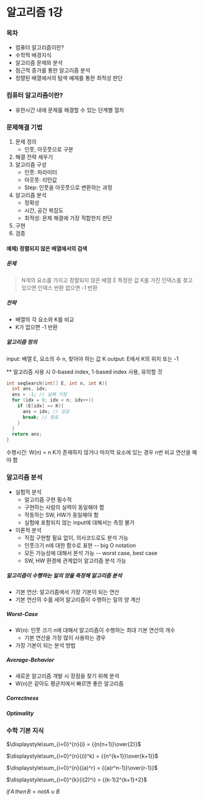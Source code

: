 # 알고리즘 1강

### 목차

- 컴퓨터 알고리즘이란?
- 수학적 배경지식
- 알고리즘 문제와 분석
- 점근적 증가를 통한 알고리즘 분석
- 정렬된 배열에서의 탐색 예제를 통한 최적성 판단

### 컴퓨터 알고리즘이란?

- 유한시간 내에 문제를 해결할 수 있는 단계별 절차

### 문제해결 기법

1. 문제 정의
   - 인풋, 아웃풋으로 구분
1. 해결 전략 세우기
1. 알고리즘 구성
   - 인풋: 파라미터
   - 아웃풋: 리턴값
   - Step: 인풋을 아웃풋으로 변환하는 과정
1. 알고리즘 분석
   - 정확성
   - 시간, 공간 복잡도
   - 최적성: 문제 해결에 가장 적합한지 판단
1. 구현
1. 검증

#### 예제) 정렬되지 않은 배열에서의 검색

##### 문제

> N개의 요소를 가지고 정렬되지 않은 배열 E
> 특정한 값 K를 가진 인덱스를 찾고 있으면 인덱스 반환
> 없으면 -1 반환

##### 전략

- 배열의 각 요소와 K를 비교
- K가 없으면 -1 반환

##### 알고리즘 정의

input: 배열 E, 요소의 수 n, 찾아야 하는 값 K
output: E에서 K의 위치 또는 -1

\*\* 알고리즘 사용 시 0-based index, 1-based index 사용, 유의할 것

```c
int seqSearch(int[] E, int n, int K){
  int ans, idx;
  ans = -1; // 실패 가정
  for (idx = 0; idx < n; idx++){
    if (E[idx] == K){
      ans = idx; // 성공
      break; // 종료
    }
  }
  return ans;
}
```

수행시간: W(n) = n
K가 존재하지 않거나 마지막 요소에 있는 경우 n번 비교 연산을 해야 함

### 알고리즘 분석

- 실험적 분석
  - 알고리즘 구현 필수적
  - 구현하는 사람의 실력이 동일해야 함
  - 작동하는 SW, HW가 동일해야 함
  - 실험에 포함되지 않는 input에 대해서는 측정 불가
- 이론적 분석
  - 직접 구현할 필요 없이, 의사코드로도 분석 가능
  - 인풋크기 n에 대한 함수로 표현 -- big O notation
  - 모든 가능성에 대해서 분석 가능 -- worst case, best case
  - SW, HW 환경에 관계없이 알고리즘 분석 가능

##### 알고리즘이 수행하는 일의 양을 측정해 알고리즘 분석

- 기본 연산: 알고리즘에서 가장 기본이 되는 연산
- 기본 연산의 수를 세어 알고리즘이 수행하는 일의 양 계산

##### Worst-Case

- W(n): 인풋 크기 n에 대해서 알고리즘이 수행하는 최대 기본 연산의 개수
  - 기본 연산을 가장 많이 사용하는 경우
- 가장 기본이 되는 분석 방법

##### Average-Behavior

- 새로운 알고리즘 개발 시 장점을 찾기 위해 분석
- W(n)은 같아도 평균치에서 빠르면 좋은 알고리즘

##### Correctness

##### Optimality

### 수학 기본 지식

$\displaystyle\sum_{i=0}^{n}{i} = {{n(n+1)}\over{2}}$

$\displaystyle\sum_{i=0}^{n}{(i)^k} = {{n^{k+1}}\over{k+1}}$

$\displaystyle\sum_{i=0}^{n}{(a)^r} = {{a(r^n-1)}\over{r-1}}$

$\displaystyle\sum_{i=0}^{k}{i(2)^i} = {(k-1)2^{k+1}+2}$

$if\,A\,then\,B = not A \cup B$
